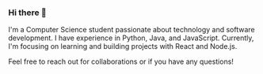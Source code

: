 
### Hi there 👋

<!--
**Meirzhan05/Meirzhan05** is a ✨ _special_ ✨ repository because its `README.md` (this file) appears on your GitHub profile.
-->

I'm a Computer Science student passionate about technology and software development. I have experience in Python, Java, and JavaScript. Currently, I'm focusing on learning and building projects with React and Node.js.


Feel free to reach out for collaborations or if you have any questions!

